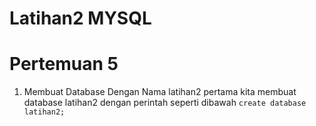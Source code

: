 # Latihan2 MYSQL
# Pertemuan 5
1. Membuat Database Dengan Nama latihan2
pertama kita membuat database latihan2 dengan perintah seperti dibawah
``` create database latihan2; ```
